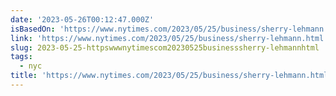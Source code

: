 ```yaml
---
date: '2023-05-26T00:12:47.000Z'
isBasedOn: 'https://www.nytimes.com/2023/05/25/business/sherry-lehmann.html'
link: 'https://www.nytimes.com/2023/05/25/business/sherry-lehmann.html'
slug: 2023-05-25-httpswwwnytimescom20230525businesssherry-lehmannhtml
tags:
  - nyc
title: 'https://www.nytimes.com/2023/05/25/business/sherry-lehmann.html'
---
```


